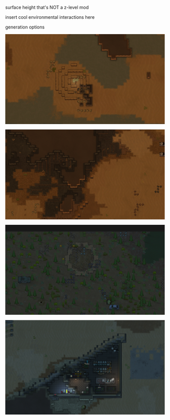 surface height that's NOT a z-level mod


insert cool environmental interactions here


generation options

![spiral](https://github.com/Almost-Quality/Terrain-Elevation/blob/main/spiral.png)

![channels](https://github.com/Almost-Quality/Terrain-Elevation/blob/main/channels.png)

![crater](https://github.com/Almost-Quality/Terrain-Elevation/blob/main/crater.png)

![outpost delta](https://github.com/Almost-Quality/Terrain-Elevation/blob/main/Outpost%20Delta.png)
